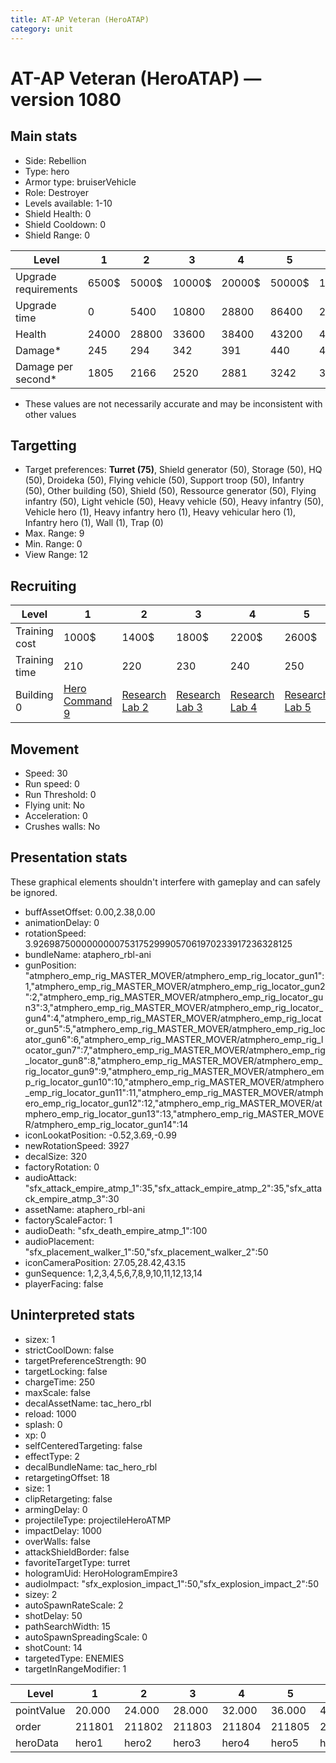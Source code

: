 ```yaml
---
title: AT-AP Veteran (HeroATAP)
category: unit
---
```


# AT-AP Veteran (HeroATAP) — version 1080

## Main stats

  * Side: Rebellion
  * Type: hero
  * Armor type: bruiserVehicle
  * Role: Destroyer
  * Levels available: 1-10
  * Shield Health: 0
  * Shield Cooldown: 0
  * Shield Range: 0

|Level               |1    |2    |3     |4     |5     |6      |7      |8      |9       |10      |
|--------------------|-----|-----|------|------|------|-------|-------|-------|--------|--------|
|Upgrade requirements|6500$|5000$|10000$|20000$|50000$|135000$|225000$|450000$|1500000$|2500000$|
|Upgrade time        |0    |5400 |10800 |28800 |86400 |259200 |432000 |604800 |864000  |1209600 |
|Health              |24000|28800|33600 |38400 |43200 |48000  |52800  |57600  |62400   |72000   |
|Damage*             |245  |294  |342   |391   |440   |489    |538    |587    |636     |733     |
|Damage per second*  |1805 |2166 |2520  |2881  |3242  |3603   |3964   |4325   |4686    |5401    |

* These values are not necessarily accurate and may be inconsistent with other values

## Targetting

  * Target preferences: **Turret (75)**, Shield generator (50), Storage (50), HQ (50), Droideka (50), Flying vehicle (50), Support troop (50), Infantry (50), Other building (50), Shield (50), Ressource generator (50), Flying infantry (50), Light vehicle (50), Heavy vehicle (50), Heavy infantry (50), Vehicle hero (1), Heavy infantry hero (1), Heavy vehicular hero (1), Infantry hero (1), Wall (1), Trap (0)
  * Max. Range: 9
  * Min. Range: 0
  * View Range: 12

## Recruiting

|Level        |1                                          |2                                     |3                                     |4                                     |5                                     |6                                     |7                                     |8                                     |9                                     |10                                     |
|-------------|-------------------------------------------|--------------------------------------|--------------------------------------|--------------------------------------|--------------------------------------|--------------------------------------|--------------------------------------|--------------------------------------|--------------------------------------|---------------------------------------|
|Training cost|1000$                                      |1400$                                 |1800$                                 |2200$                                 |2600$                                 |3000$                                 |3400$                                 |4000$                                 |4200$                                 |4600$                                  |
|Training time|210                                        |220                                   |230                                   |240                                   |250                                   |260                                   |270                                   |560                                   |580                                   |600                                    |
|Building 0   |[Hero Command 9](rebelTacticalCommand.html)|[Research Lab 2](rebelOffenseLab.html)|[Research Lab 3](rebelOffenseLab.html)|[Research Lab 4](rebelOffenseLab.html)|[Research Lab 5](rebelOffenseLab.html)|[Research Lab 6](rebelOffenseLab.html)|[Research Lab 7](rebelOffenseLab.html)|[Research Lab 8](rebelOffenseLab.html)|[Research Lab 9](rebelOffenseLab.html)|[Research Lab 10](rebelOffenseLab.html)|

## Movement

  * Speed: 30
  * Run speed: 0
  * Run Threshold: 0
  * Flying unit: No
  * Acceleration: 0
  * Crushes walls: No

## Presentation stats

These graphical elements shouldn't interfere with gameplay and can safely be ignored.

  * buffAssetOffset: 0.00,2.38,0.00
  * animationDelay: 0
  * rotationSpeed: 3.92698750000000007531752999057061970233917236328125
  * bundleName: ataphero_rbl-ani
  * gunPosition: "atmphero_emp_rig_MASTER_MOVER/atmphero_emp_rig_locator_gun1":1,"atmphero_emp_rig_MASTER_MOVER/atmphero_emp_rig_locator_gun2":2,"atmphero_emp_rig_MASTER_MOVER/atmphero_emp_rig_locator_gun3":3,"atmphero_emp_rig_MASTER_MOVER/atmphero_emp_rig_locator_gun4":4,"atmphero_emp_rig_MASTER_MOVER/atmphero_emp_rig_locator_gun5":5,"atmphero_emp_rig_MASTER_MOVER/atmphero_emp_rig_locator_gun6":6,"atmphero_emp_rig_MASTER_MOVER/atmphero_emp_rig_locator_gun7":7,"atmphero_emp_rig_MASTER_MOVER/atmphero_emp_rig_locator_gun8":8,"atmphero_emp_rig_MASTER_MOVER/atmphero_emp_rig_locator_gun9":9,"atmphero_emp_rig_MASTER_MOVER/atmphero_emp_rig_locator_gun10":10,"atmphero_emp_rig_MASTER_MOVER/atmphero_emp_rig_locator_gun11":11,"atmphero_emp_rig_MASTER_MOVER/atmphero_emp_rig_locator_gun12":12,"atmphero_emp_rig_MASTER_MOVER/atmphero_emp_rig_locator_gun13":13,"atmphero_emp_rig_MASTER_MOVER/atmphero_emp_rig_locator_gun14":14
  * iconLookatPosition: -0.52,3.69,-0.99
  * newRotationSpeed: 3927
  * decalSize: 320
  * factoryRotation: 0
  * audioAttack: "sfx_attack_empire_atmp_1":35,"sfx_attack_empire_atmp_2":35,"sfx_attack_empire_atmp_3":30
  * assetName: ataphero_rbl-ani
  * factoryScaleFactor: 1
  * audioDeath: "sfx_death_empire_atmp_1":100
  * audioPlacement: "sfx_placement_walker_1":50,"sfx_placement_walker_2":50
  * iconCameraPosition: 27.05,28.42,43.15
  * gunSequence: 1,2,3,4,5,6,7,8,9,10,11,12,13,14
  * playerFacing: false

## Uninterpreted stats

  * sizex: 1
  * strictCoolDown: false
  * targetPreferenceStrength: 90
  * targetLocking: false
  * chargeTime: 250
  * maxScale: false
  * decalAssetName: tac_hero_rbl
  * reload: 1000
  * splash: 0
  * xp: 0
  * selfCenteredTargeting: false
  * effectType: 2
  * decalBundleName: tac_hero_rbl
  * retargetingOffset: 18
  * size: 1
  * clipRetargeting: false
  * armingDelay: 0
  * projectileType: projectileHeroATMP
  * impactDelay: 1000
  * overWalls: false
  * attackShieldBorder: false
  * favoriteTargetType: turret
  * hologramUid: HeroHologramEmpire3
  * audioImpact: "sfx_explosion_impact_1":50,"sfx_explosion_impact_2":50
  * sizey: 2
  * autoSpawnRateScale: 2
  * shotDelay: 50
  * pathSearchWidth: 15
  * autoSpawnSpreadingScale: 0
  * shotCount: 14
  * targetedType: ENEMIES
  * targetInRangeModifier: 1

|Level     |1     |2     |3     |4     |5     |6     |7     |8     |9     |10    |
|----------|------|------|------|------|------|------|------|------|------|------|
|pointValue|20.000|24.000|28.000|32.000|36.000|40.000|44.000|48.000|52.000|60.000|
|order     |211801|211802|211803|211804|211805|211806|211807|211808|211809|211810|
|heroData  |hero1 |hero2 |hero3 |hero4 |hero5 |hero6 |hero7 |hero8 |hero9 |hero10|


